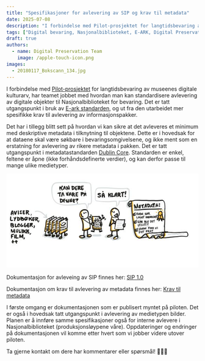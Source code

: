 ```yaml
---
title: "Spesifikasjoner for avlevering av SIP og krav til metadata"
date: 2025-07-08
description: "I forbindelse med Pilot-prosjektet for langtidsbevaring av museenes digitale kulturarv har teamet jobbet med hvordan man kan standardisere avlevering av digitale objekter, og hvordan vi kan sikre at det samtidig blir levert et minimum med deskriptive metadata."
tags: ["Digital bevaring, Nasjonalbiblioteket, E-ARK, Digital Preservation Services, OAIS, Dublin Core, metadata, digital kulturarv"]
draft: true  
authors: 
  - name: Digital Preservation Team 
    image: /apple-touch-icon.png 
images: 
  - 20180117_Bokscann_134.jpg 
---
```



I forbindelse med [Pilot-prosjektet](https://digitalpreservation.no/nb/blog/2025-01-28-lam-longterm-preservation-pilot/) for langtidsbevaring av museenes digitale kulturarv, har teamet jobbet med hvordan man kan standardisere avlevering av digitale objekter til Nasjonalbiblioteket for bevaring. Det er tatt utgangspunkt i bruk av [E-ark standarden](https://dilcis.eu/), og ut fra den utarbeidet mer spesifikke krav til avlevering av informasjonspakker. 



Det har i tillegg blitt sett på hvordan vi kan sikre at det avleveres et minimum med deskriptive metadata i tilknytning til objektene. Dette er i hovedsak for at dataene skal være søkbare i bevaringsomgivelsene, og ikke ment som en erstatning for avlevering av rikere metadata i pakken. Det er tatt utgangspunkt i metadatastandarden [Dublin Core](https://www.dublincore.org/specifications/dublin-core/dcmi-terms/). Standarden er enkel, feltene er åpne (ikke forhåndsdefinerte verdier), og kan derfor passe til mange ulike medietyper. 

![Metadata i digital bevaring](Skjermbilde2_blogg.JPG) 
<br>

Dokumentasjon for avleveing av SIP finnes her: [SIP 1.0](https://digitalpreservation.no/nb/docs/dps/sip/1.0/)

Dokumentasjon om krav til avlevering av metadata finnes her: [Krav til metadata](https://digitalpreservation.no/nb/docs/dps/interface/api/metadata/)

I første omgang er dokumentasjonen som er publisert myntet på piloten. Det er også i hovedsak tatt utgangspunkt i avlevering av medietypen bilder. Planen er å innføre samme spesifikasjoner også for interne avlevere i Nasjonalbiblioteket (produksjonsløypene våre). Oppdateringer og endringer på dokumentasjonen vil komme etter hvert som vi jobber videre utover piloten.

Ta gjerne kontakt om dere har kommentarer eller spørsmål! 👩🏻‍💻
